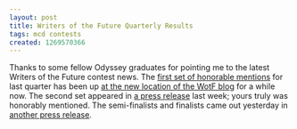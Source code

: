 ```yaml
---
layout: post
title: Writers of the Future Quarterly Results
tags: mcd contests
created: 1269570366
---
```

Thanks to some fellow Odyssey graduates for pointing me to the latest Writers of the Future contest news.  The [first set of honorable mentions](http://wotfblog.blogspot.com/2010/03/1st-set-of-honorable-mentions-for-1st.html) for last quarter has been up [at the new location of the WotF blog](http://wotfblog.blogspot.com/) for a while now.  The second set appeared in [a press release](http://www.earthtimes.org/articles/show/second-round-of-honorable-mentions,1211932.shtml) last week; yours truly was honorably mentioned.  The semi-finalists and finalists came out yesterday in [another press release](http://www.your-story.org/finalists-announced-in-1st-quarter-2010-of-l-ron-hubbards-international-contest-for-writers-153490/).<!--break-->
